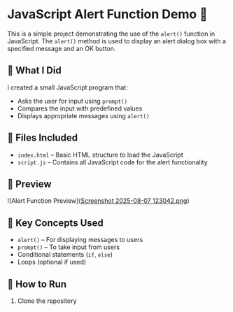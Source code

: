 # JavaScript Alert Function Demo 🚨

This is a simple project demonstrating the use of the `alert()` function in JavaScript. The `alert()` method is used to display an alert dialog box with a specified message and an OK button.

## 🔧 What I Did

I created a small JavaScript program that:

- Asks the user for input using `prompt()`
- Compares the input with predefined values
- Displays appropriate messages using `alert()`

## 📁 Files Included

- `index.html` – Basic HTML structure to load the JavaScript
- `script.js` – Contains all JavaScript code for the alert functionality

## 📸 Preview

![Alert Function Preview]([Screenshot 2025-08-07 123042.png](https://github-production-user-asset-6210df.s3.amazonaws.com/160496414/475442605-b61525c0-2139-4089-a88a-177fbba9b3f8.png?X-Amz-Algorithm=AWS4-HMAC-SHA256&X-Amz-Credential=AKIAVCODYLSA53PQK4ZA%2F20250807%2Fus-east-1%2Fs3%2Faws4_request&X-Amz-Date=20250807T073208Z&X-Amz-Expires=300&X-Amz-Signature=7f85a586988b80c8c537997c8f786b3eded8e1549fa2ec9382bc7a9187f5537a&X-Amz-SignedHeaders=host)) <!-- (Optional) Add a screenshot if available -->

## 🧠 Key Concepts Used

- `alert()` – For displaying messages to users
- `prompt()` – To take input from users
- Conditional statements (`if`, `else`)
- Loops (optional if used)

## 🚀 How to Run

1. Clone the repository  
